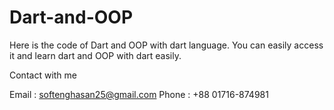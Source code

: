 # Dart-and-OOP

Here is the code of Dart and OOP with dart language. You can easily access it and learn dart and OOP with dart easily.

Contact with me

Email : softenghasan25@gmail.com
Phone : +88 01716-874981
